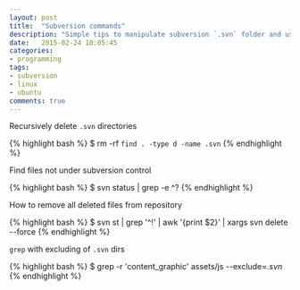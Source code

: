 ```yaml
---
layout: post
title:  "Subversion commands"
description: "Simple tips to manipulate subversion `.svn` folder and useful commands"
date:   2015-02-24 10:05:45
categories:
- programming
tags:
- subversion
- linux
- ubuntu
comments: true
---
```


Recursively delete `.svn` directories

{% highlight bash %}
$ rm -rf `find . -type d -name .svn`
{% endhighlight %}

Find files not under subversion control

{% highlight bash %}
$ svn status | grep -e ^?
{% endhighlight %}

How to remove all deleted files from repository

{% highlight bash %}
$ svn st | grep '^!' | awk '{print $2}' | xargs svn delete --force
{% endhighlight %}

`grep` with excluding of `.svn` dirs

{% highlight bash %}
$ grep -r 'content_graphic' assets/js --exclude=*\.svn*
{% endhighlight %}
